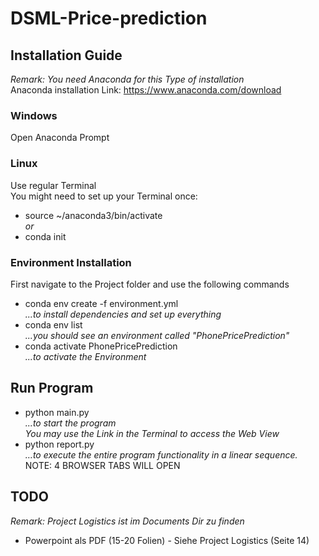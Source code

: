 # DSML-Price-prediction

## Installation Guide
*Remark: You need Anaconda for this Type of installation*  
Anaconda installation Link: https://www.anaconda.com/download  

### Windows
Open Anaconda Prompt  

### Linux
Use regular Terminal  
You might need to set up your Terminal once:  
* source ~/anaconda3/bin/activate  
*or* 
* conda init

### Environment Installation
First navigate to the Project folder and use the following commands
* conda env create -f environment.yml  
*...to install dependencies and set up everything*
* conda env list  
*...you should see an environment called "PhonePricePrediction"*
* conda activate PhonePricePrediction  
*...to activate the Environment*  

## Run Program
* python main.py  
*...to start the program*  
*You may use the Link in the Terminal to access the Web View*
* python report.py  
*…to execute the entire program functionality in a linear sequence.*  
NOTE: 4 BROWSER TABS WILL OPEN

## TODO
*Remark: Project Logistics ist im Documents Dir zu finden*
* Powerpoint als PDF (15-20 Folien) - Siehe Project Logistics (Seite 14)
